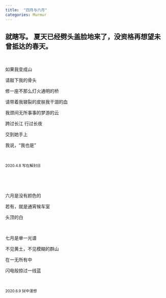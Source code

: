 ```yaml
---
title:  "四月与六月"
categories: Murmur
---
```


就瞎写。
夏天已经劈头盖脸地来了，没资格再想望未曾抵达的春天。
---

&nbsp;


如果我变成山

请敲下我的骨头

修一座不那么灯火通明的桥

请带着我皲裂的皮肤我干涸的血

我颈间无所事事的梦游的云

跨过长江 行过长夜

交到她手上

我说，“我也是”

&nbsp;

<small>2020.4.8 写在解封日</small>

&nbsp;

&nbsp;

六月是没有颜色的

若有，就是通宵候车室

头顶的白

&nbsp;

七月是单一光谱

不见黄土，不见模糊的群山

在一无所有中

闪电般掠过一线蓝

&nbsp;

<small>2020.6.9 狱中漫想</small>